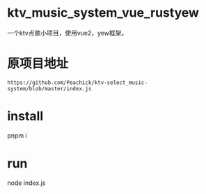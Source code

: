 # ktv_music_system_vue_rustyew
一个ktv点歌小项目，使用vue2，yew框架。

# 原项目地址
```
https://github.com/Peachick/ktv-select_music-system/blob/master/index.js

```
# install
pnpm i

# run
node index.js
